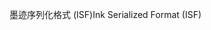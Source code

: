 <span data-ttu-id="ce221-101">墨迹序列化格式 (ISF)</span><span class="sxs-lookup"><span data-stu-id="ce221-101">Ink Serialized Format (ISF)</span></span>
